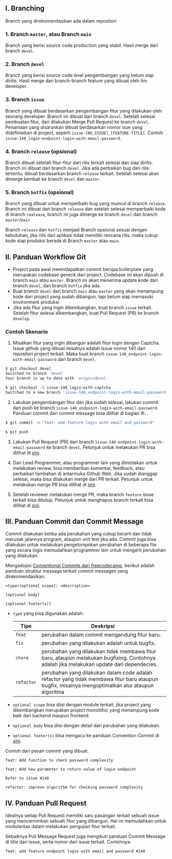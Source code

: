 ## I. Branching
Branch yang direkomendasikan ada dalam repositori

### 1. Branch `master`, atau  Branch `main`
Branch yang berisi source code production yang stabil. Hasil merge dari branch `devel`.
### 2. Branch `devel`
Branch yang berisi source code level pengembangan yang belum siap dirilis. Hasil merge dari branch-branch feature yang dibuat oleh tim developer.
### 3. Branch `issue`
Branch yang dibuat berdasarkan pengembangan fitur yang dilakukan oleh seorang developer. Branch ini dibuat dari branch `devel`. Setelah selesai pembuatan fitur, dari dilakukan Merge Pull Request ke branch `devel`. Penamaan yang disarankan dibuat berdasarkan nomor isue yang didefinisikan di project, seperti `issue-[NO_ISSUE]_[FEATURE-TITLE]`. Contoh `issue-140_login-endpoint-login-with-email-password`.
### 4. Branch `release` (opsional)
Branch dibuat setelah fitur-fitur dari rilis terkait selesai dan siap dirilis. Branch ini dibuat dari branch `devel`. Jika ada perbaikan bug dari rilis tertentu, dibuat berdasarkan branch `release` terkait. Setelah selesai akan dimerge kembali ke branch `devel` dan `master`.
### 5. Branch `hotfix` (opsional)
Branch yang dibuat untuk memperbaiki bug yang muncul di branch `release`. Branch ini dibuat dari branch `release` dan setelah selesai memperbaiki kode di branch `realease`, branch ini juga dimerge ke branch `devel` dan branch `master`/`main` 

Branch `release` dan `hotfix` menjadi Branch opsional sesuai dengan kebutuhan, jika rilis dari aplikasi tidak memiliki rencana rilis, maka cukup kode siap produksi berada di Branch `master` atau `main`.

## II. Panduan Workflow Git

- Project pada awal memndapatkan commit berupa boilerplate yang merupakan codebase generik dari project. Codebase ini akan dipush di branch `main` atau `master`. Branch ini akan menerima update kode dari branch `devel`, dan branch `hotfix` jika ada.
- Buat branch `devel` dari branch `main` atau `master` yang akan menampung kode dari project yang sudah dibangun, tapi belum siap memasuki environment produksi. 
- Jika ada fitur yang ingin dikembangkan, buat branch `issue` terkait. Setelah fitur selesai dikembangkan, buat Pull Request (PR) ke branch `develop`.

### Contoh Skenario
1. Misalkan fitur yang ingin dibangun adalah fitur login dengan Captcha. Issue github yang dibuat misalnya adalah issue nomor 140 dari repositori project terkait. Maka buat branch `issue-140_endpoint-login-with-email-password` dari branch `devel`.
```bash
$ git checkout devel
Switched to branch 'devel'
Your branch is up to date with 'origin/devel'

$ git checkout -b issue-140_login-with-captcha
Switched to a new branch 'issue-140_endpoint-login-with-email-password'
```
2. Lakukan pengembangan fitur dan jika sudah selesai, lakukan commit dan push ke branch `issue-140_endpoint-login-with-email-password`. Panduan commit dan commit message bisa dilihat di bagian III.
```bash
$ git commit -m "feat: add feature login with email and password"

$ git push 
```

3. Lakukan Pull Request (PR) dari branch `issue-140-endpoint-login-with-email-password` ke branch `devel`. Petunjuk untuk melakukan PR bisa dilihat di [sini](https://docs.github.com/en/pull-requests/collaborating-with-pull-requests/proposing-changes-to-your-work-with-pull-requests/creating-a-pull-request?tool=webui).

4. Dari Lead Programmer, atau programmer lain yang dimintakan untuk melakukan review, bisa memberikan komentar, feedback, atau perbaikan tambahan di antarmuka Github Web. Jika sudah dianggap selesai, maka bisa dilakukan merge dari PR terkait. Petunjuk untuk melakukan merge PR bisa dilihat di [sini](https://docs.github.com/en/pull-requests/collaborating-with-pull-requests/incorporating-changes-from-a-pull-request/merging-a-pull-request).

5. Setelah reviewer melakukan merge PR, maka branch `feature` issue terkait bisa ditutup. Petunjuk untuk menghapus branch terkait bisa dilihat di [sini](https://docs.github.com/en/repositories/configuring-branches-and-merges-in-your-repository/managing-branches-in-your-repository/deleting-and-restoring-branches-in-a-pull-request).

## III. Panduan Commit dan Commit Message

Commit dilakukan ketika ada perubahan yang cukup berarti dan tidak merusak jalannya program, ataupun unit test jika ada. Commit juga bisa dilakukan untuk melakukan pengelompokan perubahan di beberapa file yang secara logis memudahkan programmer lain untuk mengerti perubahan yang dilakukan.

Mengadopsi [Conventional Commits dari freecodecamp](https://www.freecodecamp.org/news/how-to-write-better-git-commit-messages/), berikut adalah panduan struktur message terkait commit messages yang direkomendasikan.

```
<type>[optional scope]: <description>

[optional body]

[optional footer(s)]

```

- `type` yang bisa digunakan adalah:

    | Tipe 	| Deskripsi 	|
    |---	|---	|
    | `feat` 	| perubahan dalam commit mengandung fitur baru. 	|
    | `fix` 	| perubahan yang dilakukan adalah untuk bugfix. 	|
    | `chore` 	| perubahan yang dilakukan tidak membawa fitur baru, ataupun melakukan bugfixing. Contohnya adalah jika melakukan update dari dependecies. 	|
    | `refactor` 	| perubahan yang dilakukan dalam code adalah refactor yang tidak membawa fitur baru ataupun bugfix, misalnya mengoptimalkan alur ataupun algoritma   	|


- `optional scope` bisa diisi dengan module terkait, jika project yang dikembangkan merupakan project monolithic yang menampung kode baik dari backend maupun frontend. 

- `optional body` bisa diisi dengan detail dari perubahan yang dilakukan. 

- `optional footer(s)` bisa mengacu ke panduan Convention Commit di [sini](https://www.conventionalcommits.org/en/v1.0.0/).

Contoh dari pesan commit yang dibuat:
```
feat: Add function to check password complexity
```
```
feat: Add new parameter to return value of login endpoint

Refer to issue #140 
```

```
refactor: improve algorithm for checking password complexity
```

## IV. Panduan Pull Request

Idealnya setiap Pull Request memiliki satu pasangan terkait sebuah issue yang mencerminkan sebuah fitur yang dibangun. Hal ini memudahkan untuk modularitas dalam melakukan pengujian fitur terkait.

Sebaiknya Pull Message Request juga mengikuti panduan Commit Message di title dari issue, serta nomor dari issue terkait. Contohnya:
```
feat: add feature endpoint login with email and password #140
```
